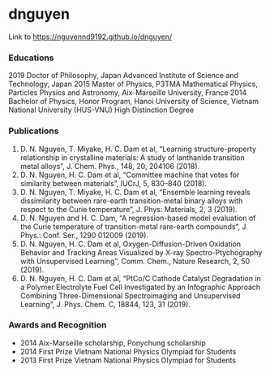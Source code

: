 # dnguyen
Link to https://nguyennd9192.github.io/dnguyen/

### Educations
2019 Doctor of Philosophy, Japan Advanced Institute of Science and Technology, Japan
2015 Master of Physics, P3TMA Mathematical Physics, Particles Physics and Astronomy, Aix-Marseille University, France
2014 Bachelor of Physics, Honor Program, Hanoi University of Science, Vietnam National University (HUS-VNU)
High Distinction Degree

### Publications
1. D. N. Nguyen, T. Miyake, H. C. Dam et al, “Learning structure-property relationship in crystalline materials: A study of lanthanide transition metal alloys”, J. Chem. Phys., 148, 20, 204106 (2018).
2. D. N. Nguyen, H. C. Dam et al, “Committee machine that votes for similarity between materials”, IUCrJ, 5, 830–840 (2018).
3. D. N. Nguyen, T. Miyake, H. C. Dam et al, “Ensemble learning reveals dissimilarity between rare-earth transition-metal binary alloys with respect to the Curie temperature”, J. Phys: Materials, 2, 3 (2019).
4. D. N. Nguyen and H. C. Dam, “A regression-based model evaluation of the Curie temperature of transition-metal rare-earth compounds”, J. Phys.: Conf. Ser., 1290 012009 (2019).
5. D. N. Nguyen, H. C. Dam et al, Oxygen-Diffusion-Driven Oxidation Behavior and Tracking Areas Visualized by X-ray Spectro-Ptychography with Unsupervised Learning”, Comm. Chem., Nature Research, 2, 50 (2019).
6. D. N. Nguyen, H. C. Dam et al, “PtCo/C Cathode Catalyst Degradation in a Polymer Electrolyte Fuel Cell Investigated by an Infographic Approach Combining Three-Dimensional Spectroimaging and Unsupervised Learning”, J. Phys. Chem. C, 18844, 123, 31 (2019).


### Awards and Recognition
- 2014 Aix-Marseille scholarship, Ponychung scholarship
- 2014 First Prize Vietnam National Physics Olympiad for Students
- 2013 First Prize Vietnam National Physics Olympiad for Students
